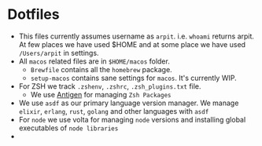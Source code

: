 # Dotfiles

* This files currently assumes username as `arpit`. i.e. `whoami` returns arpit.
  At few places we have used $HOME and at some place we have used `/Users/arpit` in settings. 
* All `macos` related files are in `$HOME/macos` folder.
  * `Brewfile` contains all the `homebrew` package.
  * `setup-macos` contains sane settings for `macos`. It's currently WIP.
* For ZSH we track `.zshenv`, `.zshrc`, `.zsh_plugins.txt` file.
  * We use [Antigen](https://github.com/zsh-users/antigen) for managing `Zsh Packages`
* We use `asdf` as our primary language version manager. 
  We manage `elixir`, `erlang`, `rust`, `golang` and other languages with `asdf`
* For `node` we use volta for managing `node` versions and installing global executables of `node libraries`
* 
